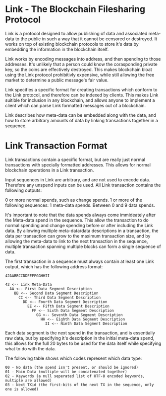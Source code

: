Link - The Blockchain Filesharing Protocol
====

Link is a protocol designed to allow publishing of data and associated meta-data to the public in such a way that it cannot be censored or destroyed. It works on top of existing blockchain protocols to store it's data by embedding the information in the blockchain itself.

Link works by encoding messages into address, and then spending to those addresses. It's unlikely that a person could know the corasponding private key, so the coins are effectively destroyed. This makes blockchain bloat using the Link protocol prohibitivly expensive, while still allowing the free market to determine a public message's fair value.

Link specifies a specific format for creating transactions which conform to the Link protocol, and therefore can be indexed by clients. This makes Link suitible for inclusion in any blockchain, and allows anyone to implement a client which can parse Link formatted messages out of a blockchain.

Link describes how meta-data can be embedded along with the data, and how to store arbitrary amounts of data by linking transactions together in a sequence.

Link Transaction Format
====

Link transactions contain a specific format, but are really just normal transactions with specially formatted addresses. This allows for normal blockchain operations in a Link transaction.

Input sequences in Link are arbitrary, and are not used to encode data. Therefore any unspend inputs can be used. All Link transaction contains the following outputs:

0 or more normal spends, such as change spends.
1 or more of the following sequences:
  1 meta-data spends.
  Between 0 and 9 data spends.

It's important to note that the data spends always come immideately after the Meta-data spend in the sequence. This allow the transaction to do normal spending and change spending before or after including the Link data. By allowing multiple meta-data/data descriptions in a transaction, the data per transaction can grow to the maximum transaction size, and by allowing the meta-data to link to the next transaction in the sequence, multiple transaction spanning multiple blocks can form a single sequence of data.

The first transaction in a sequence must always contain at least one Link output, which has the following address format:

    42AABBCCDDEEFFGGHHII
    
    42 <-- Link Meta-Data
      AA <-- First Data Segment Description
        BB <-- Second Data Segment Description
          CC <-- Third Data Segment Description
            DD <-- Fourth Data Segment Description
              EE <-- Fifth Data Segment Description
                FF <-- Sixth Data Segment Description
                  GG <-- Seventh Data Segment Description
                    HH <-- Eighth Data Segment Description
                      II <-- Ninth Data Segment Description

Each data segment is the next spend in the transaction, and is essentially raw data, but by specifying it's description in the initial meta-data spend, this allows for the full 20 bytes to be used for the data itself while specifying what to do with the data.

The following table shows which codes represent which data type:

    00 - No data (the spend isn't present, or should be ignored)
    01 - Main Data (multiple will be concatenated together)
    02 - Keywords (a null seperated list of UTF-8 encoded keywords, multiple are allowed)
    03 - Next TXid (the first-bits of the next TX in the sequence, only one is allowed)

